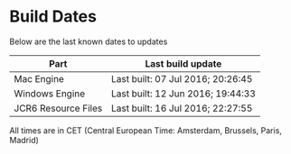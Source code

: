# Build Dates

Below are the last known dates to updates

Part | Last build update
-----|-----
Mac Engine | Last built: 07 Jul 2016; 20:26:45
Windows Engine | Last built: 12 Jun 2016; 19:44:33
JCR6 Resource Files | Last built: 16 Jul 2016; 22:27:55
All times are in CET (Central European Time: Amsterdam, Brussels, Paris, Madrid)



